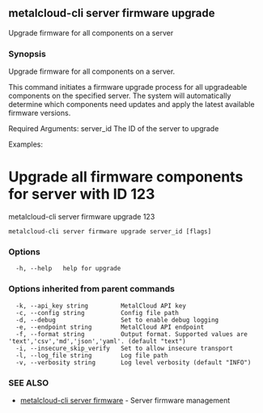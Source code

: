## metalcloud-cli server firmware upgrade

Upgrade firmware for all components on a server

### Synopsis

Upgrade firmware for all components on a server.

This command initiates a firmware upgrade process for all upgradeable components
on the specified server. The system will automatically determine which components
need updates and apply the latest available firmware versions.

Required Arguments:
  server_id              The ID of the server to upgrade

Examples:
  # Upgrade all firmware components for server with ID 123
  metalcloud-cli server firmware upgrade 123


```
metalcloud-cli server firmware upgrade server_id [flags]
```

### Options

```
  -h, --help   help for upgrade
```

### Options inherited from parent commands

```
  -k, --api_key string         MetalCloud API key
  -c, --config string          Config file path
  -d, --debug                  Set to enable debug logging
  -e, --endpoint string        MetalCloud API endpoint
  -f, --format string          Output format. Supported values are 'text','csv','md','json','yaml'. (default "text")
  -i, --insecure_skip_verify   Set to allow insecure transport
  -l, --log_file string        Log file path
  -v, --verbosity string       Log level verbosity (default "INFO")
```

### SEE ALSO

* [metalcloud-cli server firmware](metalcloud-cli_server_firmware.md)	 - Server firmware management

